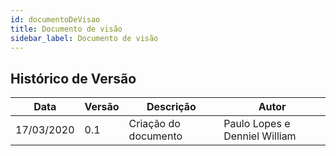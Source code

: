 ```yaml
---
id: documentoDeVisao
title: Documento de visão
sidebar_label: Documento de visão
---
```


## Histórico de Versão

| Data | Versão | Descrição | Autor |
|--------|-----------|---------------|---------|
| 17/03/2020 | 0.1 | Criação do documento | Paulo Lopes e Denniel William |